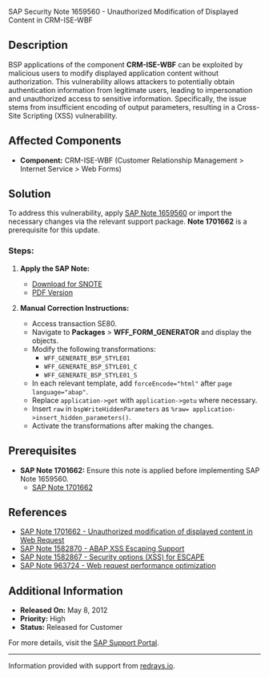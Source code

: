 SAP Security Note 1659560 - Unauthorized Modification of Displayed Content in CRM-ISE-WBF

## Description

BSP applications of the component **CRM-ISE-WBF** can be exploited by malicious users to modify displayed application content without authorization. This vulnerability allows attackers to potentially obtain authentication information from legitimate users, leading to impersonation and unauthorized access to sensitive information. Specifically, the issue stems from insufficient encoding of output parameters, resulting in a Cross-Site Scripting (XSS) vulnerability.

## Affected Components

- **Component:** CRM-ISE-WBF (Customer Relationship Management > Internet Service > Web Forms)

## Solution

To address this vulnerability, apply [SAP Note 1659560](https://me.sap.com/notes/1659560) or import the necessary changes via the relevant support package. **Note 1701662** is a prerequisite for this update.

### Steps:
1. **Apply the SAP Note:**
   - [Download for SNOTE](https://notesdownloads.sap.com/note/0040000009854272017)
   - [PDF Version](https://userapps.support.sap.com/sap/support/sfm/notes/print/0001659560?language=en-US&token=1A9CFD0BF1ED0211F88E8A42C644540E)

2. **Manual Correction Instructions:**
   - Access transaction SE80.
   - Navigate to **Packages** > **WFF_FORM_GENERATOR** and display the objects.
   - Modify the following transformations:
     - `WFF_GENERATE_BSP_STYLE01`
     - `WFF_GENERATE_BSP_STYLE01_C`
     - `WFF_GENERATE_BSP_STYLE01_S`
   - In each relevant template, add `forceEncode="html"` after `page language="abap"`.
   - Replace `application->get` with `application->getu` where necessary.
   - Insert `raw` in `bspWriteHiddenParameters` as `%raw= application->insert_hidden_parameters()`.
   - Activate the transformations after making the changes.

## Prerequisites

- **SAP Note 1701662:** Ensure this note is applied before implementing SAP Note 1659560.
  - [SAP Note 1701662](https://me.sap.com/notes/1701662)

## References

- [SAP Note 1701662 - Unauthorized modification of displayed content in Web Request](https://me.sap.com/notes/1701662)
- [SAP Note 1582870 - ABAP XSS Escaping Support](https://me.sap.com/notes/1582870)
- [SAP Note 1582867 - Security options (XSS) for ESCAPE](https://me.sap.com/notes/1582867)
- [SAP Note 963724 - Web request performance optimization](https://me.sap.com/notes/963724)

## Additional Information

- **Released On:** May 8, 2012
- **Priority:** High
- **Status:** Released for Customer

For more details, visit the [SAP Support Portal](https://me.sap.com/).

---

Information provided with support from [redrays.io](https://redrays.io).